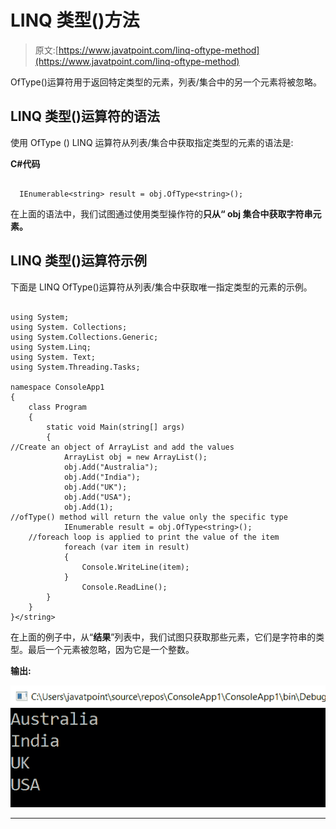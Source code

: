 # LINQ 类型()方法

> 原文:[https://www.javatpoint.com/linq-oftype-method](https://www.javatpoint.com/linq-oftype-method)

OfType()运算符用于返回特定类型的元素，列表/集合中的另一个元素将被忽略。

## LINQ 类型()运算符的语法

使用 OfType () LINQ 运算符从列表/集合中获取指定类型的元素的语法是:

**C#代码**

```

  IEnumerable<string> result = obj.OfType<string>();

```

在上面的语法中，我们试图通过使用类型操作符的**只从“ **obj** 集合中获取字符串元素。**

## LINQ 类型()运算符示例

下面是 LINQ OfType()运算符从列表/集合中获取唯一指定类型的元素的示例。

```

using System;
using System. Collections;
using System.Collections.Generic;
using System.Linq;
using System. Text;
using System.Threading.Tasks;

namespace ConsoleApp1
{
    class Program
    {
        static void Main(string[] args)
        {
//Create an object of ArrayList and add the values
            ArrayList obj = new ArrayList();
            obj.Add("Australia");
            obj.Add("India");
            obj.Add("UK");
            obj.Add("USA");
            obj.Add(1);
//ofType() method will return the value only the specific type
            IEnumerable result = obj.OfType<string>();
    //foreach loop is applied to print the value of the item
            foreach (var item in result)
            {
                Console.WriteLine(item);
            }
                Console.ReadLine();
        }
    }
}</string> 
```

在上面的例子中，从“**结果**”列表中，我们试图只获取那些元素，它们是字符串的类型。最后一个元素被忽略，因为它是一个整数。

**输出:**

![LINQ OfType() Method](img/049e43dcf4777c1d697bdd76c354d590.png)

* * *